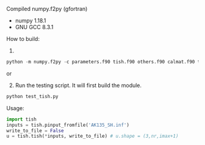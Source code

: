Compiled numpy.f2py (gfortran)
- numpy 1.18.1
- GNU GCC 8.3.1

How to build:

1)
```python
python -m numpy.f2py -c parameters.f90 tish.f90 others.f90 calmat.f90 trialf.f90 dclisb.f90 dclisb3.f90 -m tish
```

or

2) Run the testing script. It will first build the module.
```python
python test_tish.py
```

Usage:
```python
import tish
inputs = tish.pinput_fromfile('AK135_SH.inf')
write_to_file = False
u = tish.tish(*inputs, write_to_file) # u.shape = (3,nr,imax+1)
```
